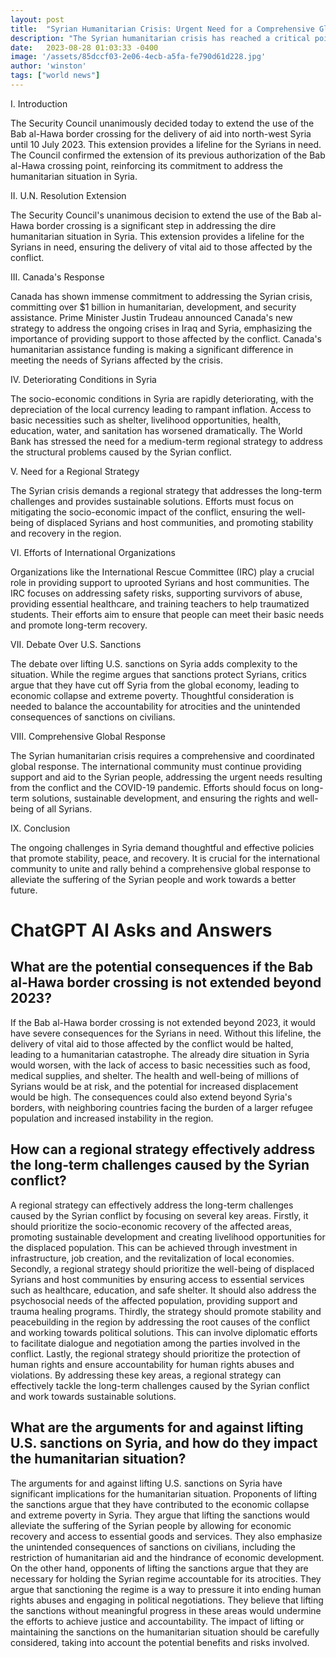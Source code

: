 ```yaml
---
layout: post
title:  "Syrian Humanitarian Crisis: Urgent Need for a Comprehensive Global Response"
description: "The Syrian humanitarian crisis has reached a critical point, with the expiration of a U.N. resolution and the dire conditions faced by the Syrian people."
date:   2023-08-28 01:03:33 -0400
image: '/assets/85dccf03-2e06-4ecb-a5fa-fe790d61d228.jpg'
author: 'winston'
tags: ["world news"]
---
```


I. Introduction

The Security Council unanimously decided today to extend the use of the Bab al-Hawa border crossing for the delivery of aid into north-west Syria until 10 July 2023. This extension provides a lifeline for the Syrians in need. The Council confirmed the extension of its previous authorization of the Bab al-Hawa crossing point, reinforcing its commitment to address the humanitarian situation in Syria.

II. U.N. Resolution Extension

The Security Council's unanimous decision to extend the use of the Bab al-Hawa border crossing is a significant step in addressing the dire humanitarian situation in Syria. This extension provides a lifeline for the Syrians in need, ensuring the delivery of vital aid to those affected by the conflict.

III. Canada's Response

Canada has shown immense commitment to addressing the Syrian crisis, committing over $1 billion in humanitarian, development, and security assistance. Prime Minister Justin Trudeau announced Canada's new strategy to address the ongoing crises in Iraq and Syria, emphasizing the importance of providing support to those affected by the conflict. Canada's humanitarian assistance funding is making a significant difference in meeting the needs of Syrians affected by the crisis.

IV. Deteriorating Conditions in Syria

The socio-economic conditions in Syria are rapidly deteriorating, with the depreciation of the local currency leading to rampant inflation. Access to basic necessities such as shelter, livelihood opportunities, health, education, water, and sanitation has worsened dramatically. The World Bank has stressed the need for a medium-term regional strategy to address the structural problems caused by the Syrian conflict.

V. Need for a Regional Strategy

The Syrian crisis demands a regional strategy that addresses the long-term challenges and provides sustainable solutions. Efforts must focus on mitigating the socio-economic impact of the conflict, ensuring the well-being of displaced Syrians and host communities, and promoting stability and recovery in the region.

VI. Efforts of International Organizations

Organizations like the International Rescue Committee (IRC) play a crucial role in providing support to uprooted Syrians and host communities. The IRC focuses on addressing safety risks, supporting survivors of abuse, providing essential healthcare, and training teachers to help traumatized students. Their efforts aim to ensure that people can meet their basic needs and promote long-term recovery.

VII. Debate Over U.S. Sanctions

The debate over lifting U.S. sanctions on Syria adds complexity to the situation. While the regime argues that sanctions protect Syrians, critics argue that they have cut off Syria from the global economy, leading to economic collapse and extreme poverty. Thoughtful consideration is needed to balance the accountability for atrocities and the unintended consequences of sanctions on civilians.

VIII. Comprehensive Global Response

The Syrian humanitarian crisis requires a comprehensive and coordinated global response. The international community must continue providing support and aid to the Syrian people, addressing the urgent needs resulting from the conflict and the COVID-19 pandemic. Efforts should focus on long-term solutions, sustainable development, and ensuring the rights and well-being of all Syrians.

IX. Conclusion

The ongoing challenges in Syria demand thoughtful and effective policies that promote stability, peace, and recovery. It is crucial for the international community to unite and rally behind a comprehensive global response to alleviate the suffering of the Syrian people and work towards a better future.


# ChatGPT AI Asks and Answers
## What are the potential consequences if the Bab al-Hawa border crossing is not extended beyond 2023?
If the Bab al-Hawa border crossing is not extended beyond 2023, it would have severe consequences for the Syrians in need. Without this lifeline, the delivery of vital aid to those affected by the conflict would be halted, leading to a humanitarian catastrophe. The already dire situation in Syria would worsen, with the lack of access to basic necessities such as food, medical supplies, and shelter. The health and well-being of millions of Syrians would be at risk, and the potential for increased displacement would be high. The consequences could also extend beyond Syria's borders, with neighboring countries facing the burden of a larger refugee population and increased instability in the region.

## How can a regional strategy effectively address the long-term challenges caused by the Syrian conflict?
A regional strategy can effectively address the long-term challenges caused by the Syrian conflict by focusing on several key areas. Firstly, it should prioritize the socio-economic recovery of the affected areas, promoting sustainable development and creating livelihood opportunities for the displaced population. This can be achieved through investment in infrastructure, job creation, and the revitalization of local economies. Secondly, a regional strategy should prioritize the well-being of displaced Syrians and host communities by ensuring access to essential services such as healthcare, education, and safe shelter. It should also address the psychosocial needs of the affected population, providing support and trauma healing programs. Thirdly, the strategy should promote stability and peacebuilding in the region by addressing the root causes of the conflict and working towards political solutions. This can involve diplomatic efforts to facilitate dialogue and negotiation among the parties involved in the conflict. Lastly, the regional strategy should prioritize the protection of human rights and ensure accountability for human rights abuses and violations. By addressing these key areas, a regional strategy can effectively tackle the long-term challenges caused by the Syrian conflict and work towards sustainable solutions.

## What are the arguments for and against lifting U.S. sanctions on Syria, and how do they impact the humanitarian situation?
The arguments for and against lifting U.S. sanctions on Syria have significant implications for the humanitarian situation. Proponents of lifting the sanctions argue that they have contributed to the economic collapse and extreme poverty in Syria. They argue that lifting the sanctions would alleviate the suffering of the Syrian people by allowing for economic recovery and access to essential goods and services. They also emphasize the unintended consequences of sanctions on civilians, including the restriction of humanitarian aid and the hindrance of economic development. On the other hand, opponents of lifting the sanctions argue that they are necessary for holding the Syrian regime accountable for its atrocities. They argue that sanctioning the regime is a way to pressure it into ending human rights abuses and engaging in political negotiations. They believe that lifting the sanctions without meaningful progress in these areas would undermine the efforts to achieve justice and accountability. The impact of lifting or maintaining the sanctions on the humanitarian situation should be carefully considered, taking into account the potential benefits and risks involved.

